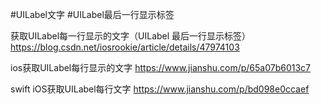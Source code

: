 #UILabel文字
#UILabel最后一行显示标签


获取UILabel每一行显示的文字（UILabel 最后一行显示标签）
https://blog.csdn.net/iosrookie/article/details/47974103

ios获取UILabel每行显示的文字
https://www.jianshu.com/p/65a07b6013c7

swift
iOS获取UILabel每行文字
https://www.jianshu.com/p/bd098e0ccaef

